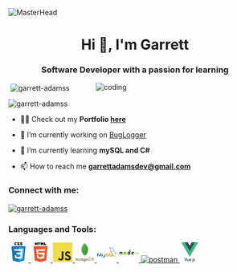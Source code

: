 ![MasterHead](https://indoanalytica.com/static/images/bannerr.gif)
<h1 align="center">Hi 👋, I'm Garrett</h1>
<h3 align="center">Software Developer with a passion for learning</h3>
<img alt="coding" align="right" src="https://r7q6w9z6.rocketcdn.me/career/wp-content/uploads/2021/06/2-46.gif" width="330" />





<!-- <p><img align="left" src="https://github-readme-stats.vercel.app/api/top-langs?username=garrett-adamss&show_icons=true&locale=en&layout=compact" alt="garrett-adamss" /></p> -->

<p>&nbsp;<img align="center" src="https://github-readme-stats.vercel.app/api?username=garrett-adamss&show_icons=true&locale=en" alt="garrett-adamss" /></p>
<p align="left"> <img src="https://komarev.com/ghpvc/?username=garrett-adamss&label=Profile%20views&color=0e75b6&style=flat" alt="garrett-adamss" /> </p>

- 👨‍💻 Check out my **Portfolio [here](https://garrett-adams-portfolio.onrender.com/)** 

- 🔭 I’m currently working on [BugLogger](https://github.com/garrett-adamss/buglogger)

- 🌱 I’m currently learning **mySQL and C#**

<!-- - 👨‍💻 All of my projects going to be avaliable soon -->
<!-- [https://garrett-adams-portfolio.onrender.com/](https://garrett-adams-portfolio.onrender.com/) -->

- 📫 How to reach me **garrettadamsdev@gmail.com**

<h3 align="left">Connect with me:</h3>
<p align="left">
<a href="https://linkedin.com/in/garrett-adamss" target="blank"><img align="center" src="https://raw.githubusercontent.com/rahuldkjain/github-profile-readme-generator/master/src/images/icons/Social/linked-in-alt.svg" alt="garrett-adamss" height="30" width="40" /></a>
</p>

<h3 align="left">Languages and Tools:</h3>
<p align="left"> <a href="https://www.w3schools.com/css/" target="_blank" rel="noreferrer"> <img src="https://raw.githubusercontent.com/devicons/devicon/master/icons/css3/css3-original-wordmark.svg" alt="css3" width="40" height="40"/> </a> <a href="https://www.w3.org/html/" target="_blank" rel="noreferrer"> <img src="https://raw.githubusercontent.com/devicons/devicon/master/icons/html5/html5-original-wordmark.svg" alt="html5" width="40" height="40"/> </a> <a href="https://developer.mozilla.org/en-US/docs/Web/JavaScript" target="_blank" rel="noreferrer"> <img src="https://raw.githubusercontent.com/devicons/devicon/master/icons/javascript/javascript-original.svg" alt="javascript" width="40" height="40"/> </a> <a href="https://www.mongodb.com/" target="_blank" rel="noreferrer"> <img src="https://raw.githubusercontent.com/devicons/devicon/master/icons/mongodb/mongodb-original-wordmark.svg" alt="mongodb" width="40" height="40"/> </a> <a href="https://www.mysql.com/" target="_blank" rel="noreferrer"> <img src="https://raw.githubusercontent.com/devicons/devicon/master/icons/mysql/mysql-original-wordmark.svg" alt="mysql" width="40" height="40"/> </a> <a href="https://nodejs.org" target="_blank" rel="noreferrer"> <img src="https://raw.githubusercontent.com/devicons/devicon/master/icons/nodejs/nodejs-original-wordmark.svg" alt="nodejs" width="40" height="40"/> </a> <a href="https://postman.com" target="_blank" rel="noreferrer"> <img src="https://www.vectorlogo.zone/logos/getpostman/getpostman-icon.svg" alt="postman" width="40" height="40"/> </a> <a href="https://vuejs.org/" target="_blank" rel="noreferrer"> <img src="https://raw.githubusercontent.com/devicons/devicon/master/icons/vuejs/vuejs-original-wordmark.svg" alt="vuejs" width="40" height="40"/> </a> </p>




